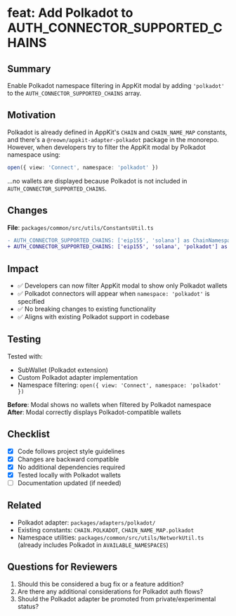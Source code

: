 # feat: Add Polkadot to AUTH_CONNECTOR_SUPPORTED_CHAINS

## Summary

Enable Polkadot namespace filtering in AppKit modal by adding `'polkadot'` to the `AUTH_CONNECTOR_SUPPORTED_CHAINS` array.

## Motivation

Polkadot is already defined in AppKit's `CHAIN` and `CHAIN_NAME_MAP` constants, and there's a `@reown/appkit-adapter-polkadot` package in the monorepo. However, when developers try to filter the AppKit modal by Polkadot namespace using:

```typescript
open({ view: 'Connect', namespace: 'polkadot' })
```

...no wallets are displayed because Polkadot is not included in `AUTH_CONNECTOR_SUPPORTED_CHAINS`.

## Changes

**File**: `packages/common/src/utils/ConstantsUtil.ts`

```diff
- AUTH_CONNECTOR_SUPPORTED_CHAINS: ['eip155', 'solana'] as ChainNamespace[],
+ AUTH_CONNECTOR_SUPPORTED_CHAINS: ['eip155', 'solana', 'polkadot'] as ChainNamespace[],
```

## Impact

- ✅ Developers can now filter AppKit modal to show only Polkadot wallets
- ✅ Polkadot connectors will appear when `namespace: 'polkadot'` is specified
- ✅ No breaking changes to existing functionality
- ✅ Aligns with existing Polkadot support in codebase

## Testing

Tested with:
- SubWallet (Polkadot extension)
- Custom Polkadot adapter implementation
- Namespace filtering: `open({ view: 'Connect', namespace: 'polkadot' })`

**Before**: Modal shows no wallets when filtered by Polkadot namespace  
**After**: Modal correctly displays Polkadot-compatible wallets

## Checklist

- [x] Code follows project style guidelines
- [x] Changes are backward compatible
- [x] No additional dependencies required
- [x] Tested locally with Polkadot wallets
- [ ] Documentation updated (if needed)

## Related

- Polkadot adapter: `packages/adapters/polkadot/`
- Existing constants: `CHAIN.POLKADOT`, `CHAIN_NAME_MAP.polkadot`
- Namespace utilities: `packages/common/src/utils/NetworkUtil.ts` (already includes Polkadot in `AVAILABLE_NAMESPACES`)

## Questions for Reviewers

1. Should this be considered a bug fix or a feature addition?
2. Are there any additional considerations for Polkadot auth flows?
3. Should the Polkadot adapter be promoted from private/experimental status?


